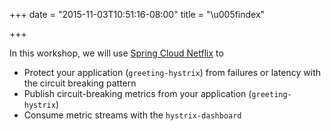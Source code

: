 +++
date = "2015-11-03T10:51:16-08:00"
title = "\u005findex"

+++

In this workshop, we will use [Spring Cloud Netflix](http://cloud.spring.io/spring-cloud-netflix/) to

* Protect your application (`greeting-hystrix`) from failures or latency with the circuit breaking pattern
* Publish circuit-breaking metrics from your application (`greeting-hystrix`)
* Consume metric streams with the `hystrix-dashboard`
